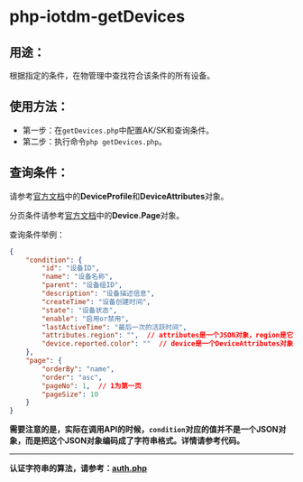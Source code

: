 # php-iotdm-getDevices

## 用途：

根据指定的条件，在物管理中查找符合该条件的所有设备。

## 使用方法：

* 第一步：在`getDevices.php`中配置AK/SK和查询条件。
* 第二步：执行命令`php getDevices.php`。

## 查询条件：

请参考[官方文档](https://cloud.baidu.com/doc/IOTDM/API.html#DeviceProfile.E5.8F.82.E6.95.B0.E5.88.97.E8.A1.A8)中的**DeviceProfile**和**DeviceAttributes**对象。

分页条件请参考[官方文档](https://cloud.baidu.com/doc/IOTDM/API.html#DeviceProfile.E5.8F.82.E6.95.B0.E5.88.97.E8.A1.A8)中的**Device.Page**对象。

查询条件举例：

```json
{
    "condition": {
        "id": "设备ID",
        "name": "设备名称",
        "parent": "设备组ID",
        "description": "设备描述信息",
        "createTime": "设备创建时间",
        "state": "设备状态",
        "enable": "启用or禁用",
        "lastActiveTime": "最后一次的活跃时间",
        "attributes.region": "",  // attributes是一个JSON对象，region是它内部的一个key，通过点“.”来指定层级关系。
        "device.reported.color": ""  // device是一个DeviceAttributes对象，reported是它内部的一个key，而color是更深层次的一个key，通过点“.”来指定层级关系。
    },
    "page": {
        "orderBy": "name",
        "order": "asc",
        "pageNo": 1,  // 1为第一页
        "pageSize": 10
    }
}
```

**需要注意的是，实际在调用API的时候，`condition`对应的值并不是一个JSON对象，而是把这个JSON对象编码成了字符串格式。详情请参考代码。**

---

**认证字符串的算法，请参考：[auth.php](../../authorization/auth.php)**